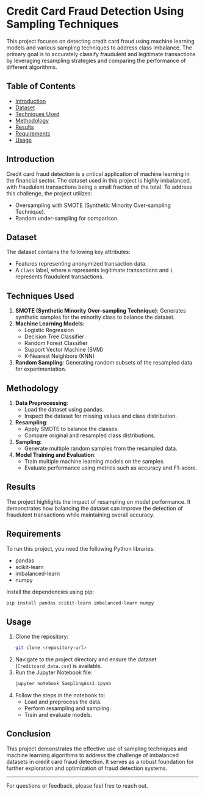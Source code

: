 # Credit Card Fraud Detection Using Sampling Techniques

This project focuses on detecting credit card fraud using machine learning models and various sampling techniques to address class imbalance. The primary goal is to accurately classify fraudulent and legitimate transactions by leveraging resampling strategies and comparing the performance of different algorithms.

## Table of Contents
- [Introduction](#introduction)
- [Dataset](#dataset)
- [Techniques Used](#techniques-used)
- [Methodology](#methodology)
- [Results](#results)
- [Requirements](#requirements)
- [Usage](#usage)

## Introduction
Credit card fraud detection is a critical application of machine learning in the financial sector. The dataset used in this project is highly imbalanced, with fraudulent transactions being a small fraction of the total. To address this challenge, the project utilizes:

- Oversampling with SMOTE (Synthetic Minority Over-sampling Technique).
- Random under-sampling for comparison.

## Dataset
The dataset contains the following key attributes:
- Features representing anonymized transaction data.
- A `Class` label, where `0` represents legitimate transactions and `1` represents fraudulent transactions.

## Techniques Used
1. **SMOTE (Synthetic Minority Over-sampling Technique)**: Generates synthetic samples for the minority class to balance the dataset.
2. **Machine Learning Models**:
   - Logistic Regression
   - Decision Tree Classifier
   - Random Forest Classifier
   - Support Vector Machine (SVM)
   - K-Nearest Neighbors (KNN)
3. **Random Sampling**: Generating random subsets of the resampled data for experimentation.

## Methodology
1. **Data Preprocessing**:
   - Load the dataset using pandas.
   - Inspect the dataset for missing values and class distribution.
2. **Resampling**:
   - Apply SMOTE to balance the classes.
   - Compare original and resampled class distributions.
3. **Sampling**:
   - Generate multiple random samples from the resampled data.
4. **Model Training and Evaluation**:
   - Train multiple machine learning models on the samples.
   - Evaluate performance using metrics such as accuracy and F1-score.

## Results
The project highlights the impact of resampling on model performance. It demonstrates how balancing the dataset can improve the detection of fraudulent transactions while maintaining overall accuracy.

## Requirements
To run this project, you need the following Python libraries:
- pandas
- scikit-learn
- imbalanced-learn
- numpy

Install the dependencies using pip:
```bash
pip install pandas scikit-learn imbalanced-learn numpy
```

## Usage
1. Clone the repository:
   ```bash
   git clone <repository-url>
   ```
2. Navigate to the project directory and ensure the dataset (`Creditcard_data.csv`) is available.
3. Run the Jupyter Notebook file:
   ```bash
   jupyter notebook SamplingAss1.ipynb
   ```
4. Follow the steps in the notebook to:
   - Load and preprocess the data.
   - Perform resampling and sampling.
   - Train and evaluate models.

## Conclusion
This project demonstrates the effective use of sampling techniques and machine learning algorithms to address the challenge of imbalanced datasets in credit card fraud detection. It serves as a robust foundation for further exploration and optimization of fraud detection systems.

---
For questions or feedback, please feel free to reach out.


